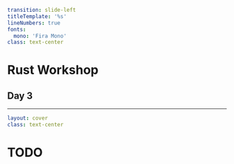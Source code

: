 ```yaml
transition: slide-left
titleTemplate: '%s'
lineNumbers: true
fonts:
  mono: 'Fira Mono'
class: text-center
```

# Rust Workshop

## Day 3

---

```yaml
layout: cover
class: text-center
```

# TODO
